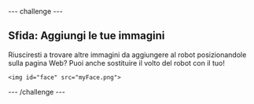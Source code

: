 --- challenge ---
## Sfida: Aggiungi le tue immagini
Riusciresti a trovare altre immagini da aggiungere al robot posizionandole sulla pagina Web? Puoi anche sostituire il volto del robot con il tuo!

```
<img id="face" src="myFace.png">
```

--- /challenge ---
